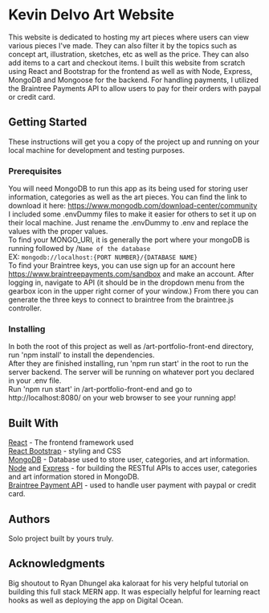 # Kevin Delvo Art Website
This website is dedicated to hosting my art pieces where users can view various pieces I've made. They can also filter it by the topics such as concept art, illustration, sketches, etc as well as the price. They can also add items to a cart and checkout items. I built this website from scratch using React and Bootstrap for the frontend as well as with Node, Express, MongoDB and Mongoose for the backend. For handling payments, I utilized the Braintree Payments API to allow users to pay for their orders with paypal or credit card.

## Getting Started
These instructions will get you a copy of the project up and running on your local machine for development and testing purposes.

### Prerequisites
You will need MongoDB to run this app as its being used for storing user information, categories as well as the art pieces. You can find the link to download it here: https://www.mongodb.com/download-center/community  
I included some .envDummy files to make it easier for others to set it up on their local machine. Just rename the .envDummy to .env and replace the values with the proper values.  
To find your MONGO_URI, it is generally the port where your mongoDB is running followed by /`Name of the database`  
EX: `mongodb://localhost:{PORT NUMBER}/{DATABASE NAME}`  
To find your Braintree keys, you can use sign up for an account here https://www.braintreepayments.com/sandbox and make an account. After logging in, navigate to API (it should be in the dropdown menu from the gearbox icon in the upper right corner of your window.) From there you can generate the three keys to connect to braintree from the braintree.js controller.

### Installing
In both the root of this project as well as /art-portfolio-front-end directory, run 'npm install' to install the dependencies.  
After they are finished installing, run 'npm run start' in the root to run the server backend. The server will be running on whatever port you declared in your .env file.  
Run 'npm run start' in /art-portfolio-front-end and go to http://localhost:8080/ on your web browser to see your running app!

## Built With
[React](https://reactjs.org/) - The frontend framework used  
[React Bootstrap](https://react-bootstrap.github.io/) - styling and CSS  
[MongoDB](https://www.mongodb.com/) - Database used to store user, categories, and art information.  
[Node](https://nodejs.org/en/) and [Express](https://expressjs.com/) - for building the RESTful APIs to acces user, categories and art information stored in MongoDB.  
[Braintree Payment API](https://www.braintreepayments.com/) - used to handle user payment with paypal or credit card.  

## Authors
Solo project built by yours truly.

## Acknowledgments
Big shoutout to Ryan Dhungel aka kaloraat for his very helpful tutorial on building this full stack MERN app. It was especially helpful for learning react hooks as well as deploying the app on Digital Ocean.